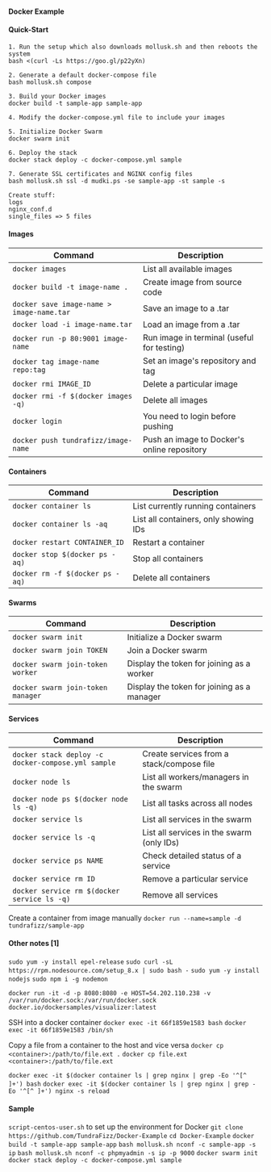 #### Docker Example

#### Quick-Start

```
1. Run the setup which also downloads mollusk.sh and then reboots the system
bash <(curl -Ls https://goo.gl/p22yXn)

2. Generate a default docker-compose file
bash mollusk.sh compose

3. Build your Docker images
docker build -t sample-app sample-app

4. Modify the docker-compose.yml file to include your images

5. Initialize Docker Swarm
docker swarm init

6. Deploy the stack
docker stack deploy -c docker-compose.yml sample

7. Generate SSL certificates and NGINX config files
bash mollusk.sh ssl -d mudki.ps -se sample-app -st sample -s

Create stuff:
logs
nginx_conf.d
single_files => 5 files
```

#### Images
| Command                                   | Description                                 |
| ----------------------------------------- | ------------------------------------------- |
| `docker images`                           | List all available images                   |
| `docker build -t image-name .`            | Create image from source code               |
| `docker save image-name > image-name.tar` | Save an image to a .tar                     |
| `docker load -i image-name.tar`           | Load an image from a .tar                   |
| `docker run -p 80:9001 image-name`        | Run image in terminal (useful for testing)  |
| `docker tag image-name repo:tag`          | Set an image's repository and tag           |
| `docker rmi IMAGE_ID`                     | Delete a particular image                   |
| `docker rmi -f $(docker images -q)`       | Delete all images                           |
| `docker login`                            | You need to login before pushing            |
| `docker push tundrafizz/image-name`       | Push an image to Docker's online repository |

#### Containers
| Command                         | Description                           |
| ------------------------------- | ------------------------------------- |
| `docker container ls`           | List currently running containers     |
| `docker container ls -aq`       | List all containers, only showing IDs |
| `docker restart CONTAINER_ID`   | Restart a container                   |
| `docker stop $(docker ps -aq)`  | Stop all containers                   |
| `docker rm -f $(docker ps -aq)` | Delete all containers                 |

#### Swarms
| Command                           | Description                                |
| --------------------------------- | ------------------------------------------ |
| `docker swarm init`               | Initialize a Docker swarm                  |
| `docker swarm join TOKEN`         | Join a Docker swarm                        |
| `docker swarm join-token worker`  | Display the token for joining as a worker  |
| `docker swarm join-token manager` | Display the token for joining as a manager |

#### Services
| Command                                             | Description                               |
| --------------------------------------------------- | ----------------------------------------- |
| `docker stack deploy -c docker-compose.yml sample`  | Create services from a stack/compose file |
| `docker node ls`                                    | List all workers/managers in the swarm    |
| `docker node ps $(docker node ls -q)`               | List all tasks across all nodes           |
| `docker service ls`                                 | List all services in the swarm            |
| `docker service ls -q`                              | List all services in the swarm (only IDs) |
| `docker service ps NAME`                            | Check detailed status of a service        |
| `docker service rm ID`                              | Remove a particular service               |
| `docker service rm $(docker service ls -q)`         | Remove all services                       |

Create a container from image manually
`docker run --name=sample -d tundrafizz/sample-app`

#### Other notes [1]

`sudo yum -y install epel-release`
`sudo curl -sL https://rpm.nodesource.com/setup_8.x | sudo bash -`
`sudo yum -y install nodejs`
`sudo npm i -g nodemon`

`docker run -it -d -p 8080:8080 -e HOST=54.202.110.238 -v /var/run/docker.sock:/var/run/docker.sock docker.io/dockersamples/visualizer:latest`

SSH into a docker container
`docker exec -it 66f1859e1583 bash`
`docker exec -it 66f1859e1583 /bin/sh`

Copy a file from a container to the host and vice versa
`docker cp <container>:/path/to/file.ext .`
`docker cp file.ext <container>:/path/to/file.ext`

`docker exec -it $(docker container ls | grep nginx | grep -Eo '^[^ ]+') bash`
`docker exec -it $(docker container ls | grep nginx | grep -Eo '^[^ ]+') nginx -s reload`

#### Sample
`script-centos-user.sh` to set up the environment for Docker
`git clone https://github.com/TundraFizz/Docker-Example`
`cd Docker-Example`
`docker build -t sample-app sample-app`
`bash mollusk.sh nconf -c sample-app -s ip`
`bash mollusk.sh nconf -c phpmyadmin -s ip -p 9000`
`docker swarm init`
`docker stack deploy -c docker-compose.yml sample`

